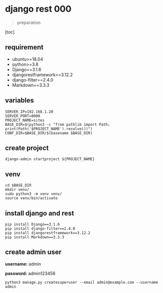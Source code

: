 # django rest 000

> preparation

[toc]

## requirement

- ubuntu>=18.04
- python>=3.8
- Django==3.1.6
- djangorestframework==3.12.2
- django-filter==2.4.0
- Markdown==3.3.3



## variables

```
SERVER_IP=192.168.1.20
SERVER_PORT=8000
PROJECT_NAME=sites
BASE_DIR=$(python3 -c "from pathlib import Path; print(Path('$PROJECT_NAME').resolve())")
CONF_DIR=$BASE_DIR/$(basename $BASE_DIR)
```



## create project

```
django-admin startproject ${PROJECT_NAME}
```



## venv

```
cd $BASE_DIR
mkdir venv/
sudo python3 -m venv venv/
source venv/bin/activate
```



## install django and rest

```
pip install Django==3.1.6
pip install django-filter==2.4.0
pip install djangorestframework==3.12.2
pip install Markdown==3.3.3
```



## create admin user

**username:** admin

**password:** admin123456

```
python3 manage.py createsuperuser --email admin@example.com --username admin
```



